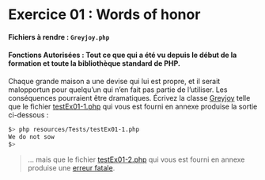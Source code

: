 # Exercice 01 : Words of honor
#### Fichiers à rendre : `Greyjoy.php`
#### Fonctions Autorisées : Tout ce que qui a été vu depuis le début de la formation et toute la bibliothèque standard de PHP.

Chaque grande maison a une devise qui lui est propre, et il serait malopportun pour quelqu’un qui n’en fait pas partie de l’utiliser. Les conséquences pourraient être dramatiques.
Écrivez la classe [Greyjoy](https://gameofthrones.fandom.com/fr/wiki/Maison_Greyjoy) telle que le fichier [testEx01-1.php](../../../resources/Tests/testEx01-1.php) qui vous est fourni en annexe produise la sortie ci-dessous :

```bash
$> php resources/Tests/testEx01-1.php
We do not sow
$>
```

> ... mais que le fichier [testEx01-2.php](../../../resources/Tests/testEx01-2.php) qui vous est fourni en annexe produise une [erreur fatale](https://stackoverflow.com/questions/6307107/php-cannot-access-protected-property-error).